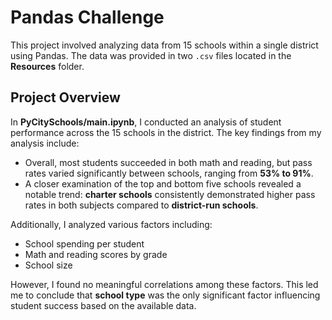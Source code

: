 # Pandas Challenge

This project involved analyzing data from 15 schools within a single district using Pandas. The data was provided in two `.csv` files located in the **Resources** folder.

## Project Overview

In **PyCitySchools/main.ipynb**, I conducted an analysis of student performance across the 15 schools in the district. The key findings from my analysis include:

- Overall, most students succeeded in both math and reading, but pass rates varied significantly between schools, ranging from **53% to 91%**.
- A closer examination of the top and bottom five schools revealed a notable trend: **charter schools** consistently demonstrated higher pass rates in both subjects compared to **district-run schools**.
  
Additionally, I analyzed various factors including:

- School spending per student
- Math and reading scores by grade
- School size

However, I found no meaningful correlations among these factors. This led me to conclude that **school type** was the only significant factor influencing student success based on the available data.
